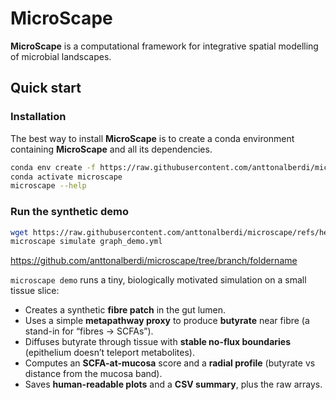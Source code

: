 # MicroScape

**MicroScape** is a computational framework for integrative spatial modelling of microbial landscapes.

## Quick start

### Installation

The best way to install **MicroScape** is to create a conda environment containing **MicroScape** and all its dependencies.

```bash
conda env create -f https://raw.githubusercontent.com/anttonalberdi/microscape/refs/heads/main/envs/microscape.yaml
conda activate microscape
microscape --help
```

### Run the synthetic demo

```bash
wget https://raw.githubusercontent.com/anttonalberdi/microscape/refs/heads/main/examples/demo1/graph_demo.yml
microscape simulate graph_demo.yml
```

https://github.com/anttonalberdi/microscape/tree/branch/foldername

`microscape demo` runs a tiny, biologically motivated simulation on a small tissue slice:

- Creates a synthetic **fibre patch** in the gut lumen.
- Uses a simple **metapathway proxy** to produce **butyrate** near fibre (a stand-in for “fibres → SCFAs”).
- Diffuses butyrate through tissue with **stable no-flux boundaries** (epithelium doesn’t teleport metabolites).
- Computes an **SCFA-at-mucosa** score and a **radial profile** (butyrate vs distance from the mucosa band).
- Saves **human-readable plots** and a **CSV summary**, plus the raw arrays.

